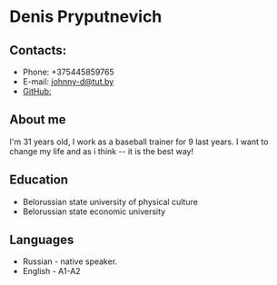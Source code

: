 # **Denis Pryputnevich** #
## **Contacts:** ##
* Phone: +375445859765
* E-mail: johnny-d@tut.by
* [GitHub:](https://github.com/Teifu1)

## **About me** ##

I'm 31 years old, I work as a baseball trainer for 9 last years. I want to change my life and as  i think -- it is the best way!

## **Education** ##
* Belorussian state university of physical culture
* Belorussian state economic university

## **Languages** ##
* Russian - native speaker.
* English - A1-A2